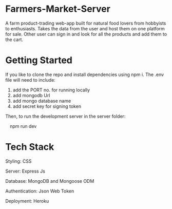 # Farmers-Market-Server

A farm product-trading web-app built for natural food lovers from hobbyists to enthusiasts. Takes the data from the user and host them on one platform for sale. Other user can sign in and look for all the products and add them to the cart.

# Getting Started

If you like to clone the repo and install dependencies using npm i. The .env file will need to include:

  1) add the PORT no. for running locally
  2) add mongodb Url
  3) add mongo database name
  4) add secret key for signing token

Then, to run the development server in the server folder:

&emsp;npm run dev

# Tech Stack

Styling: CSS

Server: Express Js

Database: MongoDB and Mongoose ODM

Authentication: Json Web Token

Deployment: Heroku